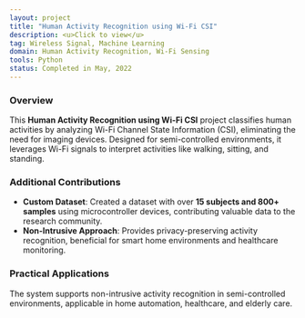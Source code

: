 ```yaml
---
layout: project
title: "Human Activity Recognition using Wi-Fi CSI"
description: <u>Click to view</u>
tag: Wireless Signal, Machine Learning
domain: Human Activity Recognition, Wi-Fi Sensing
tools: Python
status: Completed in May, 2022
---
```


### Overview

This **Human Activity Recognition using Wi-Fi CSI** project classifies human activities by analyzing Wi-Fi Channel State Information (CSI), eliminating the need for imaging devices. Designed for semi-controlled environments, it leverages Wi-Fi signals to interpret activities like walking, sitting, and standing.

### Additional Contributions

- **Custom Dataset**: Created a dataset with over **15 subjects and 800+ samples** using microcontroller devices, contributing valuable data to the research community.
- **Non-Intrusive Approach**: Provides privacy-preserving activity recognition, beneficial for smart home environments and healthcare monitoring.

### Practical Applications

The system supports non-intrusive activity recognition in semi-controlled environments, applicable in home automation, healthcare, and elderly care.
